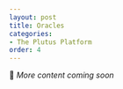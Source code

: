```yaml
---
layout: post
title: Oracles
categories:
- The Plutus Platform
order: 4
---
```


🚧 _More content coming soon_